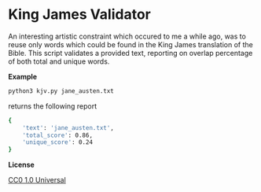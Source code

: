 # King James Validator

An interesting artistic constraint which occured to me a while ago, was to reuse only words which could be found in the King James translation of the Bible. This script validates a provided text, reporting on overlap percentage of both total and unique words.  


**Example**

```sh
python3 kjv.py jane_austen.txt
```

returns the following report

```sh
{
    'text': 'jane_austen.txt', 
    'total_score': 0.86, 
    'unique_score': 0.24
}
```

**License**

[CC0 1.0 Universal](https://creativecommons.org/publicdomain/zero/1.0/)
